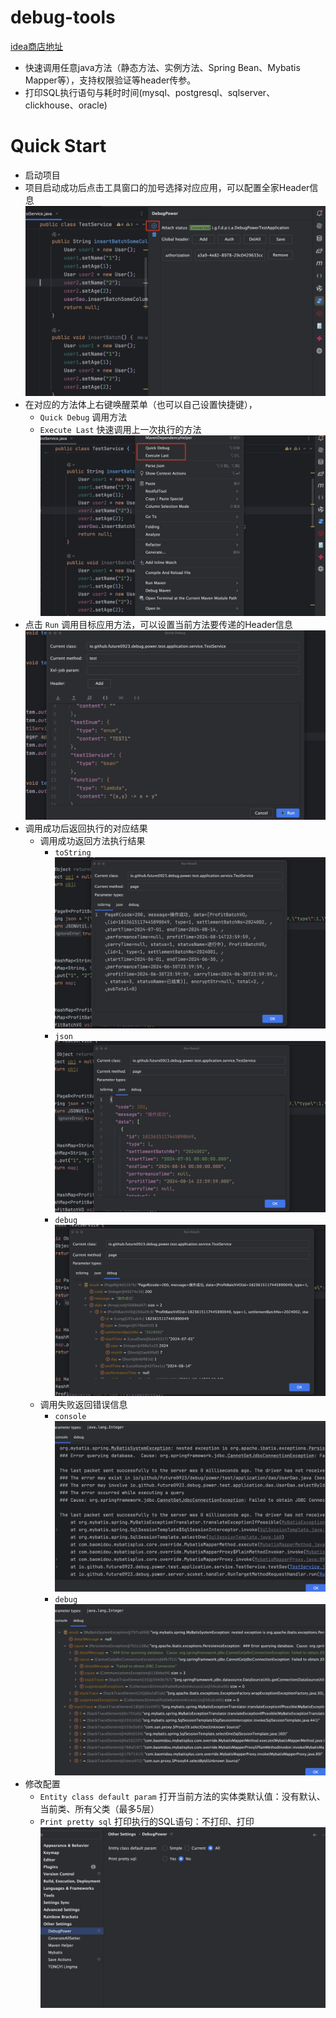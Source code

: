 # debug-tools

[idea商店地址](https://plugins.jetbrains.com/plugin/24463-debugtools)

- 快速调用任意java方法（静态方法、实例方法、Spring Bean、Mybatis Mapper等），支持权限验证等header传参。
- 打印SQL执行语句与耗时时间(mysql、postgresql、sqlserver、clickhouse、oracle)


# Quick Start

- 启动项目
- 项目启动成功后点击工具窗口的加号选择对应应用，可以配置全家Header信息
![tool_window](images/tool_window.jpg)
- 在对应的方法体上右键唤醒菜单（也可以自己设置快捷键），
  - `Quick Debug` 调用方法
  - `Execute Last` 快速调用上一次执行的方法
![right_menu](images/right_menu.jpg)
- 点击 `Run` 调用目标应用方法，可以设置当前方法要传递的Header信息
![quick_debug](images/quick_debug.jpg)
- 调用成功后返回执行的对应结果
  - 调用成功返回方法执行结果
    - `toString` 
  ![result_to_string](images/result_to_string.jpg)
    - `json`
  ![result_json](images/result_json.jpg)
    - `debug`
  ![result_debug](images/result_debug.jpg)
  - 调用失败返回错误信息
    - `console` 
  ![exception_console](images/exception_console.jpg)
    - `debug`
  ![exception_debug](images/exception_debug.jpg)
- 修改配置
  - `Entity class default param` 打开当前方法的实体类默认值：没有默认、当前类、所有父类（最多5层）
  - `Print pretty sql` 打印执行的SQL语句：不打印、打印
![config](images/config.jpg)
